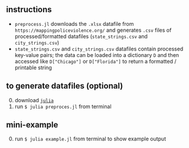 ## instructions
- `preprocess.jl` downloads the `.xlsx` datafile from `https://mappingpoliceviolence.org/` and generates `.csv` files of processed/formatted datafiles (`state_strings.csv` and `city_strings.csv`)
- `state_strings.csv` and `city_strings.csv` datafiles contain processed key-value pairs; the data can be loaded into a dictionary `D` and then accessed like `D["Chicago"]` or `D["Florida"]` to return a formatted / printable string

## to generate datafiles (optional)
0. download [`julia`](https://julialang.org/downloads/)
1. run `$ julia preproces.jl` from terminal

## mini-example
0. run `$ julia example.jl` from terminal to show example output
